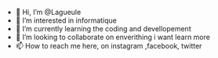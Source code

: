 - 👋 Hi, I’m @Lagueule
- 👀 I’m interested in informatique
- 🌱 I’m currently learning the coding and devellopement
- 💞️ I’m looking to collaborate on enverithing i want learn more 
- 📫 How to reach me here, on instagram ,facebook, twitter

<!---
Lagueule/Lagueule is a ✨ special ✨ repository because its `README.md` (this file) appears on your GitHub profile.
You can click the Preview link to take a look at your changes.
--->
